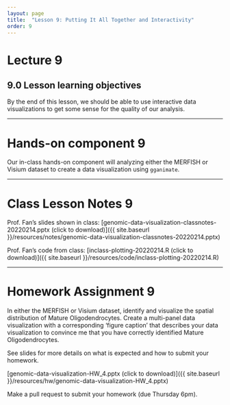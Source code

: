 ```yaml
---
layout: page
title:  "Lesson 9: Putting It All Together and Interactivity"
order: 9
---
```


# Lecture 9

## 9.0 Lesson learning objectives

By the end of this lesson, we should be able to use interactive data visualizations to get some sense for the quality of our analysis.

---

# Hands-on component 9

Our in-class hands-on component will analyzing either the MERFISH or Visium dataset to create a data visualization using `gganimate`.

---

# Class Lesson Notes 9

Prof. Fan’s slides shown in class: [genomic-data-visualization-classnotes-20220214.pptx (click to download)]({{ site.baseurl }}/resources/notes/genomic-data-visualization-classnotes-20220214.pptx)

Prof. Fan’s code from class: [inclass-plotting-20220214.R (click to download)]({{ site.baseurl }}/resources/code/inclass-plotting-20220214.R) 

---

# Homework Assignment 9

In either the MERFISH or Visium dataset, identify and visualize the spatial distribution of Mature Oligodendrocytes. Create a multi-panel data visualization with a corresponding ‘figure caption’ that describes your data visualization to convince me that you have correctly identified Mature Oligodendrocytes.

See slides for more details on what is expected and how to submit your homework. 

[genomic-data-visualization-HW_4.pptx (click to download)]({{ site.baseurl }}/resources/hw/genomic-data-visualization-HW_4.pptx)

Make a pull request to submit your homework (due Thursday 6pm).

